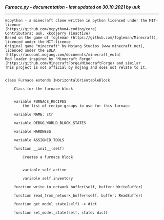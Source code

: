 ***Furnace.py - documentation - last updated on 30.10.2021 by uuk***
___

    mcpython - a minecraft clone written in python licenced under the MIT-licence 
    (https://github.com/mcpython4-coding/core)
    Contributors: uuk, xkcdjerry (inactive)
    Based on the game of fogleman (https://github.com/fogleman/Minecraft), licenced under the MIT-licence
    Original game "minecraft" by Mojang Studios (www.minecraft.net), licenced under the EULA
    (https://account.mojang.com/documents/minecraft_eula)
    Mod loader inspired by "Minecraft Forge" (https://github.com/MinecraftForge/MinecraftForge) and similar
    This project is not official by mojang and does not relate to it.


    class Furnace extends IHorizontalOrientableBlock
        
        Class for the furnace block


        variable FURNACE_RECIPES
            the list of recipe groups to use for this furnace

        variable NAME: str

        variable DEBUG_WORLD_BLOCK_STATES

        variable HARDNESS

        variable ASSIGNED_TOOLS

        function __init__(self)
            
            Creates a furnace block


            variable self.active

            variable self.inventory

        function write_to_network_buffer(self, buffer: WriteBuffer)

        function read_from_network_buffer(self, buffer: ReadBuffer)

        function get_model_state(self) -> dict

        function set_model_state(self, state: dict)

        function on_player_interaction(
                self, player, button, modifiers, exact_hit, itemstack
                ) -> bool:

        function get_inventories(self)

        function get_provided_slot_lists(self, side)

        function on_block_remove(self, reason)

    class BlastFurnace extends Furnace

        variable NAME: str

        variable FURNACE_RECIPES

    class Smoker extends Furnace

        variable NAME: str

        variable FURNACE_RECIPES